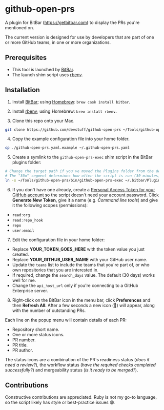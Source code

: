 # github-open-prs

A plugin for BitBar (https://getbitbar.com) to display the PRs you're mentioned on.

The current version is designed for use by developers that are part of one or more GitHub teams, in one or more organizations.

## Prerequisites

- This tool is launched by [BitBar](https://getbitbar.com).
- The launch shim script uses [rbenv](https://github.com/rbenv/rbenv).

## Installation

1. Install [BitBar](https://getbitbar.com); using [Homebrew](https://brew.sh/): `brew cask install bitbar`.

2. Install [rbenv](https://github.com/rbenv/rbenv); using Homebrew: `brew install rbenv`.

3. Clone this repo onto your Mac.

```sh
git clone https://github.com/devstuff/github-open-prs ~/Tools/github-open-prs
```

4. Copy the example configuration file into your home folder.

```sh
cp ./github-open-prs.yaml.example ~/.github-open-prs.yaml
```

5. Create a symlink to the `github-open-prs-exec` shim script in the BitBar plugins folder:

```sh
# Change the target path if you've moved the Plugins folder from the default location.
# The "30m" segment determines how often the script is run (30 minutes).
ln -s ~/Tools/github-open-prs/bin/github-open-prs-exec ~/.bitbar/Plugins/github-open-prs-exec.30m.sh
```

6. If you don't have one already, create a [Personal Access Token for your GitHub account](https://github.com/settings/tokens) so the script doesn't need your account password. Click **Generate New Token**, give it a name (e.g. *Command line tools*) and give it the following scopes (permissions):

- `read:org`
- `read:repo_hook`
- `repo`
- `user:email`

7. Edit the configuration file in your home folder:

- Replace **YOUR_TOKEN_GOES_HERE** with the token value you just created.
- Replace **YOUR_GITHUB_USER_NAME** with your GitHub user name.
- Update the `teams` list to include the teams that you're part of, or who own repositories that you are interested in.
- If required, change the `search_days` value. The default (30 days) works well for me.
- Change the `api_host_url` only if you're connecting to a GitHub Enterprise server.

8. Right-click on the BitBar icon in the menu bar, click **Preferences** and then **Refresh All**. After a few seconds a new icon (🐙) will appear, along with the number of outstanding PRs.

Each line on the popup menu will contain details of each PR:

- Repository short name.
- One or more status icons.
- PR number.
- PR title.
- PR author.

The status icons are a combination of the PR's readiness status (*does it need a review?*), the workflow status (*have the required checks completed successfully?*) and mergeability status (*is it ready to be merged?*).

## Contributions

Constructive contributions are appreciated. Ruby is not my go-to language, so the script likely has style or best-practice issues 😁.
